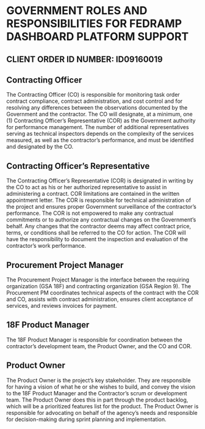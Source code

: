 # GOVERNMENT ROLES AND RESPONSIBILITIES FOR FEDRAMP DASHBOARD PLATFORM SUPPORT
## CLIENT ORDER ID NUMBER: ID09160019

## Contracting Officer

The Contracting Officer (CO) is responsible for monitoring task order contract compliance, contract administration, and cost control and for resolving any differences between the observations documented by the Government and the contractor. The CO will designate, at a minimum, one (1) Contracting Officer’s Representative (COR) as the Government authority for performance management. The number of additional representatives serving as technical inspectors depends on the complexity of the services measured, as well as the contractor’s performance, and must be identified and designated by the CO.

## Contracting Officer’s Representative

The Contracting Officer’s Representative (COR) is designated in writing by the CO to act as his or her authorized representative to assist in administering a contract. COR limitations are contained in the written appointment letter. The COR is responsible for technical administration of the project and ensures proper Government surveillance of the contractor’s performance. The COR is not empowered to make any contractual commitments or to authorize any contractual changes on the Government’s behalf. Any changes that the contractor deems may affect contract price, terms, or conditions shall be referred to the CO for action.  The COR will have the responsibility to document the inspection and evaluation of the contractor’s work performance.  

## Procurement Project Manager

The Procurement Project Manager is the interface between the requiring organization (GSA 18F) and contracting organization (GSA Region 9). The Procurement PM coordinates technical aspects of the contract with the COR and CO, assists with contract administration, ensures client acceptance of services, and reviews invoices for payment.  

## 18F Product Manager

The 18F Product Manager is responsible for coordination between the contractor’s development team, the Product Owner, and the CO and COR.  

## Product Owner

The Product Owner is the project’s key stakeholder.  They are responsible for having a vision of what he or she wishes to build, and convey the vision to the 18F Product Manager and the Contractor’s scrum or development team.  The Product Owner does this in part through the product backlog, which will be a prioritized features list for the product.  The Product Owner is responsible for advocating on behalf of the agency’s needs and responsible for decision-making during sprint planning and implementation.
